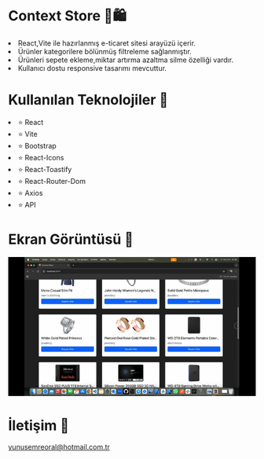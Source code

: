 # Context Store 🛒🛍️

<li>React,Vite ile hazırlanmış e-ticaret sitesi arayüzü içerir.</li>
<li>Ürünler kategorilere bölünmüş filtreleme sağlanmıştır.</li>
<li>Ürünleri sepete ekleme,miktar artırma azaltma silme özelliği vardır.</li>
<li>Kullanıcı dostu responsive tasarımı mevcuttur.</li>

# Kullanılan Teknolojiler 🎨

<li>⭐ React</li>
<li>⭐ Vite</li>
<li>⭐ Bootstrap</li>
<li>⭐ React-Icons</li>
<li>⭐ React-Toastify</li>
<li>⭐ React-Router-Dom</li>
<li>⭐ Axios</li>
<li>⭐ API</li>
  
# Ekran Görüntüsü 🎥
<img src="contextstore.gif" width="auto">      

# İletişim 📩
yunusemreoral@hotmail.com.tr
